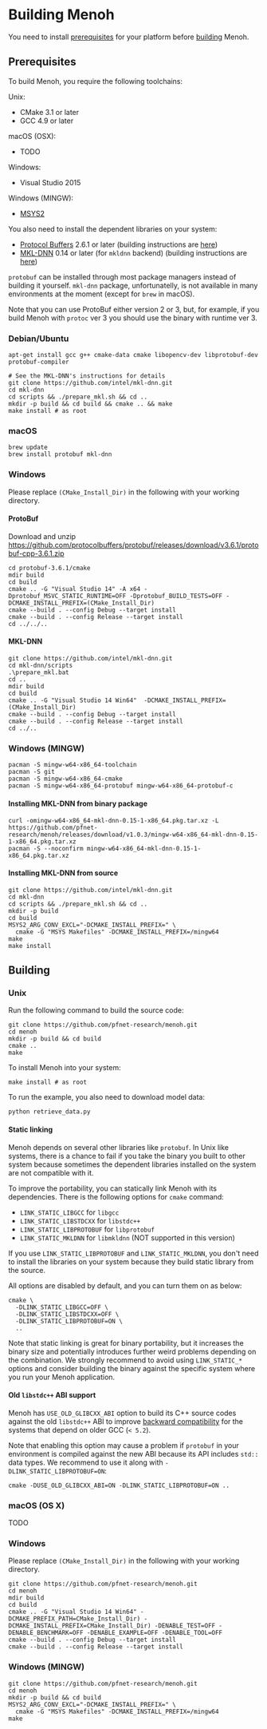 # Building Menoh
You need to install [prerequisites](#prerequisites) for your platform before [building](#building) Menoh.

## Prerequisites
To build Menoh, you require the following toolchains:

Unix:
- CMake 3.1 or later
- GCC 4.9 or later

macOS (OSX):
- TODO

Windows:
- Visual Studio 2015

Windows (MINGW):
- [MSYS2](http://www.msys2.org/)

You also need to install the dependent libraries on your system:

- [Protocol Buffers](https://developers.google.com/protocol-buffers/) 2.6.1 or later (building instructions are [here](https://github.com/protocolbuffers/protobuf/blob/master/src/README.md))
- [MKL-DNN](https://github.com/intel/mkl-dnn) 0.14 or later (for `mkldnn` backend) (building instructions are [here](https://github.com/intel/mkl-dnn/blob/master/README.md#installation))

`protobuf` can be installed through most package managers instead of building it yourself. `mkl-dnn` package, unfortunatelly, is not available in many environments at the moment (except for `brew` in macOS).

Note that you can use ProtoBuf either version 2 or 3, but, for example, if you build Menoh with `protoc` ver 3 you should use the binary with runtime ver 3.

### Debian/Ubuntu
```
apt-get install gcc g++ cmake-data cmake libopencv-dev libprotobuf-dev protobuf-compiler

# See the MKL-DNN's instructions for details
git clone https://github.com/intel/mkl-dnn.git
cd mkl-dnn
cd scripts && ./prepare_mkl.sh && cd ..
mkdir -p build && cd build && cmake .. && make
make install # as root
```

### macOS
```
brew update
brew install protobuf mkl-dnn
```

### Windows
Please replace `(CMake_Install_Dir)` in the following with your working directory.

#### ProtoBuf
Download and unzip https://github.com/protocolbuffers/protobuf/releases/download/v3.6.1/protobuf-cpp-3.6.1.zip

```
cd protobuf-3.6.1/cmake
mdir build
cd build
cmake .. -G "Visual Studio 14" -A x64 -Dprotobuf_MSVC_STATIC_RUNTIME=OFF -Dprotobuf_BUILD_TESTS=OFF -DCMAKE_INSTALL_PREFIX=(CMake_Install_Dir)
cmake --build . --config Debug --target install
cmake --build . --config Release --target install
cd ../../..
```

#### MKL-DNN
```
git clone https://github.com/intel/mkl-dnn.git
cd mkl-dnn/scripts
.\prepare_mkl.bat
cd ..
mdir build
cd build
cmake .. -G "Visual Studio 14 Win64"  -DCMAKE_INSTALL_PREFIX=(CMake_Install_Dir)
cmake --build . --config Debug --target install
cmake --build . --config Release --target install
cd ../..
```

### Windows (MINGW)
```
pacman -S mingw-w64-x86_64-toolchain
pacman -S git
pacman -S mingw-w64-x86_64-cmake
pacman -S mingw-w64-x86_64-protobuf mingw-w64-x86_64-protobuf-c
```

#### Installing MKL-DNN from binary package
```
curl -omingw-w64-x86_64-mkl-dnn-0.15-1-x86_64.pkg.tar.xz -L https://github.com/pfnet-research/menoh/releases/download/v1.0.3/mingw-w64-x86_64-mkl-dnn-0.15-1-x86_64.pkg.tar.xz
pacman -S --noconfirm mingw-w64-x86_64-mkl-dnn-0.15-1-x86_64.pkg.tar.xz
```

#### Installing MKL-DNN from source
```
git clone https://github.com/intel/mkl-dnn.git
cd mkl-dnn
cd scripts && ./prepare_mkl.sh && cd ..
mkdir -p build
cd build
MSYS2_ARG_CONV_EXCL="-DCMAKE_INSTALL_PREFIX=" \
  cmake -G "MSYS Makefiles" -DCMAKE_INSTALL_PREFIX=/mingw64
make
make install
```

## Building

### Unix
Run the following command to build the source code:

```
git clone https://github.com/pfnet-research/menoh.git
cd menoh
mkdir -p build && cd build
cmake ..
make
```

To install Menoh into your system:

```
make install # as root
```

To run the example, you also need to download model data:

```
python retrieve_data.py
```

#### Static linking
Menoh depends on several other libraries like `protobuf`. In Unix like systems, there is a chance to fail if you take the binary you built to other system because sometimes the dependent libraries installed on the system are not compatible with it.

To improve the portability, you can statically link Menoh with its dependencies. There is the following options for `cmake` command:

- `LINK_STATIC_LIBGCC` for `libgcc`
- `LINK_STATIC_LIBSTDCXX` for `libstdc++`
- `LINK_STATIC_LIBPROTOBUF` for `libprotobuf`
- `LINK_STATIC_MKLDNN` for `libmkldnn` (NOT supported in this version)

If you use `LINK_STATIC_LIBPROTOBUF` and `LINK_STATIC_MKLDNN`, you don't need to install the libraries on your system because they build static library from the source.

All options are disabled by default, and you can turn them on as below:

```
cmake \
  -DLINK_STATIC_LIBGCC=OFF \
  -DLINK_STATIC_LIBSTDCXX=OFF \
  -DLINK_STATIC_LIBPROTOBUF=ON \
  ..
```

Note that static linking is great for binary portability, but it increases the binary size and potentially introduces further weird problems depending on the combination. We strongly recommend to avoid using `LINK_STATIC_*` options and consider building the binary against the specific system where you run your Menoh application.

#### Old `libstdc++` ABI support
Menoh has `USE_OLD_GLIBCXX_ABI` option to build its C++ source codes against the old `libstdc++` ABI to improve [backward compatibility](https://gcc.gnu.org/onlinedocs/libstdc++/manual/using_dual_abi.html) for the systems that depend on older GCC (`< 5.2`).

Note that enabling this option may cause a problem if `protobuf` in your environment is compiled against the new ABI because its API includes `std::` data types. We recommend to use it along with `-DLINK_STATIC_LIBPROTOBUF=ON`:

```
cmake -DUSE_OLD_GLIBCXX_ABI=ON -DLINK_STATIC_LIBPROTOBUF=ON ..
```

### macOS (OS X)
TODO

### Windows
Please replace `(CMake_Install_Dir)` in the following with your working directory.

```
git clone https://github.com/pfnet-research/menoh.git
cd menoh
mdir build
cd build
cmake .. -G "Visual Studio 14 Win64" -DCMAKE_PREFIX_PATH=CMake_Install_Dir) -DCMAKE_INSTALL_PREFIX=CMake_Install_Dir) -DENABLE_TEST=OFF -DENABLE_BENCHMARK=OFF -DENABLE_EXAMPLE=OFF -DENABLE_TOOL=OFF
cmake --build . --config Debug --target install
cmake --build . --config Release --target install
```

### Windows (MINGW)

```
git clone https://github.com/pfnet-research/menoh.git
cd menoh
mkdir -p build && cd build
MSYS2_ARG_CONV_EXCL="-DCMAKE_INSTALL_PREFIX=" \
  cmake -G "MSYS Makefiles" -DCMAKE_INSTALL_PREFIX=/mingw64
make
```
